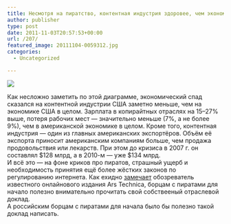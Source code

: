 ```yaml
---
title: Несмотря на пиратство, контентная индустрия здоровее, чем экономика в целом
author: publisher
type: post
date: 2011-11-03T20:57:53+00:00
url: /207/
featured_image: 20111104-0059312.jpg
categories:
  - Uncategorized

---
```

![](/20111104-0059312.jpg)

Как несложно заметить по этой диаграмме, экономический спад сказался на контентной индустрии США заметно меньше, чем на экономике США в целом. Зарплата в копирайтных отраслях на 15–27% выше, потеря рабочих мест — значительно меньше (7%, а не более 9%), чем в американской экономике в целом. Кроме того, контентная индустрия — один из главных американских экспортёров. Объём её экспорта приносит американским компаниям больше, чем продажа продовольствия или лекарств. При этом до кризиса в 2007 г. он составлял $128 млрд, а в 2010-м — уже $134 млрд.  
И всё это — на фоне криков про пиратов, страшный ущерб и необходимость принятия ещё более жёстких законов по регулированию интернета. Как ехидно [замечает][1] обозреватель известного онлайнового издания Ars Technica, борцам с пиратами для начало полезно внимательно прочитать свой собствееный отраслевой доклад.  
А российским борцам с пиратами для начала было бы полезно такой доклад написать.

 [1]: http://arstechnica.com/tech-policy/news/2011/11/piracy-problems-us-copyright-industries-show-terrific-health.ars